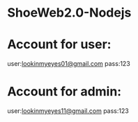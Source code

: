 # ShoeWeb2.0-Nodejs
# Account for user:
  user:lookinmyeyes01@gmail.com
  pass:123
# Account for admin:
  user:lookinmyeyes11@gmail.com
  pass:123
